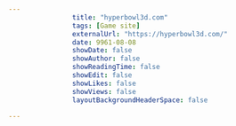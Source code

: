 ---
                title: "hyperbowl3d.com"
                tags: [Game site]
                externalUrl: "https://hyperbowl3d.com/"
                date: 9961-08-08
                showDate: false
                showAuthor: false
                showReadingTime: false
                showEdit: false
                showLikes: false
                showViews: false
                layoutBackgroundHeaderSpace: false
                ---
